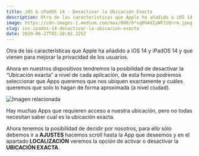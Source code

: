 ```yaml
---
title: iOS & iPadOS 14 - Desactivar la Ubicación Exacta
description: Otra de las características que Apple ha añadido a iOS 14 y iPadOS 14 y que vienen para mejorar la privacidad de los usuarios.
image: https://cdn-images-1.medium.com/max/800/0*vq0hAdIyWPJzQrrm.jpeg
slug: ios-ipados-14-desactivar-la-ubicacion-exacta
date: 2020-06-27T05:28:02.325Z
---
```


Otra de las características que Apple ha añadido a iOS 14 y iPadOS 14 y que vienen para mejorar la privacidad de los usuarios.

Ahora en nuestros dispositivos tendremos la posibilidad de desactivar la “Ubicación exacta” a nivel de cada aplicación, de esta forma podremos seleccionar que Apps queremos que nos ubiquen exactamente y cuáles queremos que solo lo hagan de forma aproximada (a nivel ciudad).

![Imagen relacionada](https://cdn-images-1.medium.com/max/800/0*vq0hAdIyWPJzQrrm.jpeg)

Hay muchas Apps que requieren acceso a nuestra ubicación, pero no todas necesitan saber cual es la ubicación exacta.

Ahora tenemos la posibilidad de decidir por nosotros, para ello sólo debemos ir a **AJUSTES** hacemos scroll hasta la App que deseemos y en el apartado **LOCALIZACIÓN** veremos la opción de activar o desactivar la **UBICACIÓN EXACTA**.
